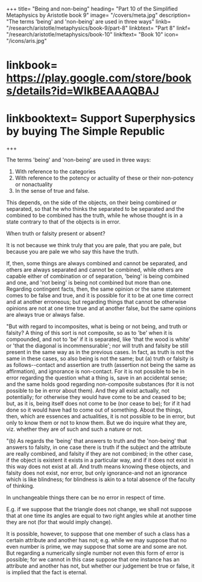 +++
title= "Being and non-being"
heading= "Part 10 of the Simplified Metaphysics by Aristotle book 9"
image= "/covers/meta.jpg"
description= "The terms 'being' and 'non-being' are used in three ways"
linkb= "/research/aristotle/metaphysics/book-9/part-8"
linkbtext= "Part 8"
linkf= "/research/aristotle/metaphysics/book-10"
linkftext= "Book 10"
icon= "/icons/aris.jpg"
# linkbook= https://play.google.com/store/books/details?id=WlkBEAAAQBAJ
# linkbooktext= Support Superphysics by buying The Simple Republic
+++

The terms 'being' and 'non-being' are used in three ways:

1. With reference to the categories
2. With reference to the potency or actuality of these or their non-potency or nonactuality
3. In the sense of true and false. 

This depends, on the side of the objects, on their being combined or separated, so that he who thinks the separated to be separated and the combined to be combined has the truth, while he whose thought is in a state contrary to that of the objects is in error. 

When truth or falsity present or absent?

It is not because we think truly that you are pale, that you are pale, but because you are pale we who say this have the truth. 

If, then, some things are always combined and cannot be separated, and others are always separated and cannot be combined, while others are capable either of combination or of separation, 'being' is being combined and one, and 'not being' is being not combined but more than one. Regarding contingent facts, then, the same opinion or the same statement comes to be false and true, and it is possible for it to be at one time correct and at another erroneous; but regarding things that cannot be otherwise opinions are not at one time true and at another false, but the same opinions are always true or always false.

"But with regard to incomposites, what is being or not being, and truth or falsity? A thing of this sort is not composite, so as to 'be' when it is compounded, and not to 'be' if it is separated, like 'that the wood is white' or 'that the diagonal is incommensurable'; nor will truth and falsity be still present in the same way as in the previous cases. In fact, as truth is not the same in these cases, so also being is not the same; but (a) truth or falsity is as follows--contact and assertion are truth (assertion not being the same as affirmation), and ignorance is non-contact. For it is not possible to be in error regarding the question what a thing is, save in an accidental sense; and the same holds good regarding non-composite substances (for it is not possible to be in error about them). And they all exist actually, not potentially; for otherwise they would have come to be and ceased to be; but, as it is, being itself does not come to be (nor cease to be); for if it had done so it would have had to come out of something. About the things, then, which are essences and actualities, it is not possible to be in error, but only to know them or not to know them. But we do inquire what they are, viz. whether they are of such and such a nature or not.

"(b) As regards the 'being' that answers to truth and the 'non-being' that answers to falsity, in one case there is truth if the subject and the attribute are really combined, and falsity if they are not combined; in the other case, if the object is existent it exists in a particular way, and if it does not exist in this way does not exist at all. And truth means knowing these objects, and falsity does not exist, nor error, but only ignorance-and not an ignorance which is like blindness; for blindness is akin to a total absence of the faculty of thinking.

In unchangeable things there can be no error in respect of time. 

E.g. if we suppose that the triangle does not change, we shall not suppose that at one time its angles are equal to two right angles while at another time they are not (for that would imply change). 

It is possible, however, to suppose that one member of such a class has a certain attribute and another has not; e.g. while we may suppose that no even number is prime, we may suppose that some are and some are not. But regarding a numerically single number not even this form of error is possible; for we cannot in this case suppose that one instance has an attribute and another has not, but whether our judgement be true or false, it is implied that the fact is eternal.